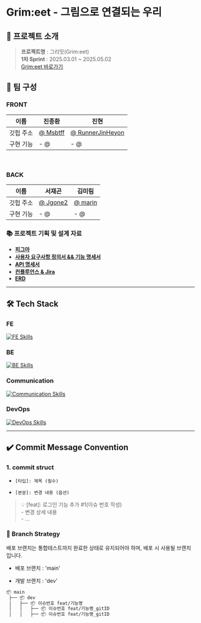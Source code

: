 # Grim:eet - 그림으로 연결되는 우리

## 📝 프로젝트 소개

> **프로젝트명** : 그리밋(Grim:eet)
<br/> **1차 Sprint** : 2025.03.01 ~ 2025.05.02
<br/> [Grim:eet 바로가기](https://www.naver.com)

## 👥 팀 구성

###  FRONT
|   이름   | 진종환                                  |  진현                                                  |
| ------- | ------------------------------------- | ----------------------------------------------------- |
| 깃헙 주소 | [@ Msbtff](https://github.com/MSbtff) | [@ RunnerJinHeyon](https://github.com/RunnerJinHyeon) |
| 구현 기능 | - @  | - @ | 

<br />

 
###  BACK
|   이름   | 서재곤                                  | 김미림                                                  |
| ------- | ------------------------------------- | ----------------------------------------------------- |
| 깃헙 주소 | [@ Jgone2](https://github.com/Jgone2) | [@ marin](https://github.com/marinRim) |
| 구현 기능 | - @  | - @ | 


### 📚 프로젝트 기획 및 설계 자료

- **[피그마]()**
- **[사용자 요구사항 정의서 && 기능 명세서](https://bit.ly/3C6IA0R)**
- **[API 명세서]()**
- **[컨플루언스 & Jira](https://jgone2.atlassian.net/jira/software/projects/MFLP/boards/1/timeline)**
- **[ERD](https://www.erdcloud.com/d/EtSkJZcXjqvsNAEeo)**

---

## 🛠 Tech Stack

### FE

[![FE Skills](https://skillicons.dev/icons?i=java,spring,gradle,typescript,nestjs,mysql,mongodb,react,aws,docker,nginx,redis,elasticsearch&perline=5)](https://skillicons.dev)

### BE

[![BE Skills](https://skillicons.dev/icons?i=java,spring,gradle,typescript,nestjs,mysql,mongodb,kafka&perline=5)](https://skillicons.dev)

### Communication

[![Communication Skills](https://skillicons.dev/icons?i=github,discord,azure&perline=5)](https://skillicons.dev)

### DevOps

[![DevOps Skills](https://skillicons.dev/icons?i=aws,docker,nginx,redis,githubactions,jenkins,elasticsearch&perline=5)](https://skillicons.dev)

---

## ✔️ Commit Message Convention

### 1. commit struct

- `[타입]: 제목 (필수)`

- `[본문]: 변경 내용 (옵션)`

> 💡 [feat]: 로그인 기능 추가 #1(이슈 번호 작성) <br /> - 변경 상세 내용 <br /> - ...



### 📒 Branch Strategy

배포 브랜치는 통합테스트까지 완료한 상태로 유지되어야 하며, 배포 시 사용될 브랜치 입니다.

- 배포 브랜치 : 'main'

- 개발 브랜치 : 'dev'

```bash
📦 main
 ├── 📦 dev
 │   ├── 📦 이슈번호 feat/기능명
 │   │   ├── 📦 이슈번호 feat/기능명_gitID
 │   │   ├── 📦 이슈번호 feat/기능명_gitID
```
